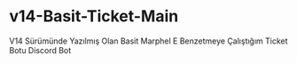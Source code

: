 # v14-Basit-Ticket-Main
V14 Sürümünde Yazılmış Olan Basit Marphel E Benzetmeye Çalıştığım Ticket Botu Discord Bot
